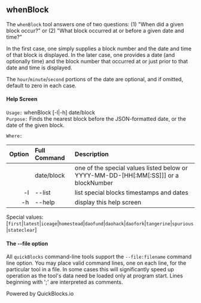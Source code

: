 ## whenBlock

The	`whenBlock` tool answers one of two questions: (1) "When did a given block occur?" or (2) "What block occurred at or before a given date and time?"

In the first case, one simply supplies a block number and the date and time of that block is displayed. In the later case, one provides a date (and optionally time) and the block number that occurred at or just prior to that date and time is displayed.

The `hour`/`minute`/`second` portions of the date are optional, and if omitted, default to zero in each case.

#### Help Screen

`Usage:`    whenBlock [-l|-h] date/block  
`Purpose:`  Finds the nearest block before the JSON-formatted date, or the date of the given block.
             
`Where:`  

| Option | Full Command | Description |
| -------: | :------- | :------- |
|  | date/block | one of the special values listed below or YYYY-MM-DD-[HH[:MM[:SS]]] or a blockNumber |
| -l | --list | list special blocks timestamps and dates |
| -h | --help | display this help screen |

  Special values: [`first`|`latest`|`iceage`|`homestead`|`daofund`|`daohack`|`daofork`|`tangerine`|`spurious`|`stateclear`]

#### The --file option

All `quickBlocks` command-line tools support the `--file:filename` command line option. You may place valid command lines, one on each line, for the particular tool in a file. In some cases this will significantly speed up operation as the tool's data need be loaded only at program start. Lines beginning with ';' are interpreted as comments.

Powered by QuickBlocks.io
